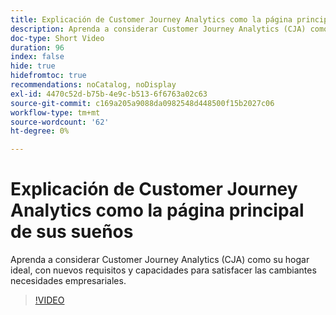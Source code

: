 ```yaml
---
title: Explicación de Customer Journey Analytics como la página principal de sus sueños
description: Aprenda a considerar Customer Journey Analytics (CJA) como su hogar ideal, con nuevos requisitos y capacidades para satisfacer las cambiantes necesidades empresariales.
doc-type: Short Video
duration: 96
index: false
hide: true
hidefromtoc: true
recommendations: noCatalog, noDisplay
exl-id: 4470c52d-b75b-4e9c-b513-6f6763a02c63
source-git-commit: c169a205a9088da0982548d448500f15b2027c06
workflow-type: tm+mt
source-wordcount: '62'
ht-degree: 0%

---
```


# Explicación de Customer Journey Analytics como la página principal de sus sueños

Aprenda a considerar Customer Journey Analytics (CJA) como su hogar ideal, con nuevos requisitos y capacidades para satisfacer las cambiantes necesidades empresariales.

<!-- 62_S113_3442460_95_understanding-customer-journey-analytics-as-your-dream-home -->
>[!VIDEO](https://video.tv.adobe.com/v/3462971/?learn=on&enablevpops=true&captions=spa)
